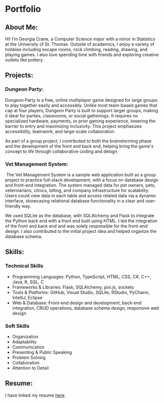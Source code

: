 # Portfolio

## About Me:
Hi! I’m Georgia Crane, a Computer Science major with a minor in Statistics at the University of St. Thomas. Outside of academics, I enjoy a variety of hobbies including escape rooms, rock climbing, reading, drawing, and playing games. I also love spending time with friends and exploring creative outlets like pottery.

## Projects:
### Dungeon Party:
Dungeon Party is a free, online multiplayer game designed for large groups to play together easily and accessibly. Unlike most team-based games that cap at four players, Dungeon Party is built to support larger groups, making it ideal for parties, classrooms, or social gatherings. It requires no specialized hardware, payments, or prior gaming experience, lowering the barrier to entry and maximizing inclusivity. This project emphasizes accessibility, teamwork, and large-scale collaboration.

As part of a group project, I contributed to both the brainstorming phase and the development of the front and back end, helping bring the game's concept to life through collaborative coding and design.

### Vet Management System:
 The Vet Management System is a sample web application built as a group project to practice full-stack development, with a focus on database design and front-end integration. The system managed data for pet owners, pets, veterinarians, clinics, billing, and company infrastructure for scalability. Users could view data in each table and access related data via a dynamic interface, showcasing relational database functionality in a clear and user-friendly way.

We used SQLite as the database, with SQLAlchemy and Flask to integrate the Python back end with a front end built using HTML. I led the integration of the front and back end and was solely responsible for the front-end design. I also contributed to the initial project idea and helped organize the database schema.

## Skills:

### Technical Skills
- Programming Languages: Python, TypeScript, HTML, CSS, C#, C++, Java, R, SQL, C
- Frameworks & Libraries: Flask, SQLAlchemy, pixi.js, sockets
- Tools & Platforms: GitHub, Visual Studio, SQLite, RStudio, PyCharm, IntelliJ, Eclipse
- Web & Database: Front-end design and development, back-end integration, CRUD operations, database schema design, responsive web design

### Soft Skills
- Organization
- Adaptability
- Communication
- Presenting & Public Speaking
- Problem Solving
- Collaboration
- Attention to Detail

## Resume:
I have linked my resume [here](./pdfs/GeorgiaCraneResume.pdf).

